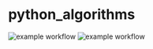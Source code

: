 # python_algorithms

![example workflow](https://github.com/Baumwollboebele/python_algorithms/actions/workflows/python-linting.yml/badge.svg)
![example workflow](https://github.com/Baumwollboebele/python_algorithms/actions/workflows/python_doctest.yml/badge.svg)
